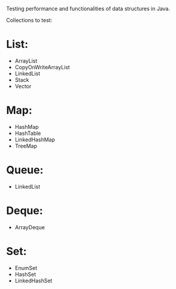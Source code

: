 Testing performance and functionalities of data structures in Java.

Collections to test:
# List:
- ArrayList
- CopyOnWriteArrayList
- LinkedList
- Stack
- Vector

# Map:
- HashMap
- HashTable
- LinkedHashMap
- TreeMap

# Queue:
- LinkedList

# Deque:
- ArrayDeque

# Set:
- EnumSet
- HashSet
- LinkedHashSet
